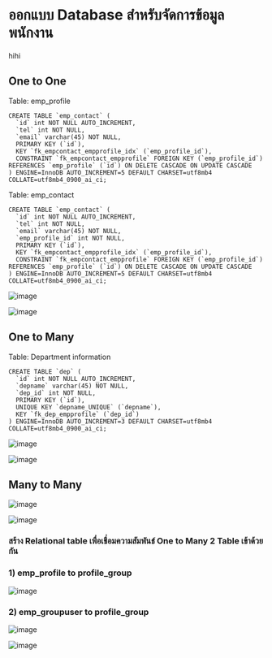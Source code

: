 # ออกแบบ Database สำหรับจัดการข้อมูลพนักงาน #

hihi

## One to One ##
Table: emp_profile
```
CREATE TABLE `emp_contact` (
  `id` int NOT NULL AUTO_INCREMENT,
  `tel` int NOT NULL,
  `email` varchar(45) NOT NULL,
  PRIMARY KEY (`id`),
  KEY `fk_empcontact_empprofile_idx` (`emp_profile_id`),
  CONSTRAINT `fk_empcontact_empprofile` FOREIGN KEY (`emp_profile_id`) REFERENCES `emp_profile` (`id`) ON DELETE CASCADE ON UPDATE CASCADE
) ENGINE=InnoDB AUTO_INCREMENT=5 DEFAULT CHARSET=utf8mb4 COLLATE=utf8mb4_0900_ai_ci;

```

Table: emp_contact
```
CREATE TABLE `emp_contact` (
  `id` int NOT NULL AUTO_INCREMENT,
  `tel` int NOT NULL,
  `email` varchar(45) NOT NULL,
  `emp_profile_id` int NOT NULL,
  PRIMARY KEY (`id`),
  KEY `fk_empcontact_empprofile_idx` (`emp_profile_id`),
  CONSTRAINT `fk_empcontact_empprofile` FOREIGN KEY (`emp_profile_id`) REFERENCES `emp_profile` (`id`) ON DELETE CASCADE ON UPDATE CASCADE
) ENGINE=InnoDB AUTO_INCREMENT=5 DEFAULT CHARSET=utf8mb4 COLLATE=utf8mb4_0900_ai_ci;
```

![image](https://github.com/pying-hathai/Projgit/assets/132686635/0a1fe8b6-d54b-4d4e-855c-1c34d138cf33)

![image](https://github.com/pying-hathai/Projgit/assets/132686635/0d429938-e67e-4f58-b242-e5e3d3d54fb1)

## One to Many ##


Table: Department information
```
CREATE TABLE `dep` (
  `id` int NOT NULL AUTO_INCREMENT,
  `depname` varchar(45) NOT NULL,
  `dep_id` int NOT NULL,
  PRIMARY KEY (`id`),
  UNIQUE KEY `depname_UNIQUE` (`depname`),
  KEY `fk_dep_empprofile` (`dep_id`)
) ENGINE=InnoDB AUTO_INCREMENT=3 DEFAULT CHARSET=utf8mb4 COLLATE=utf8mb4_0900_ai_ci;
```


![image](https://github.com/pying-hathai/Projgit/assets/132686635/b34477d5-b273-4220-9963-ccb15a599658)

![image](https://github.com/pying-hathai/Projgit/assets/132686635/bfbbb7a0-9d0f-4e8c-bd09-507752a2da8b)

## Many to Many ##
![image](https://github.com/pying-hathai/Projgit/assets/132686635/0b820667-9412-4e6d-aaf8-6c0005c48131)

![image](https://github.com/pying-hathai/Projgit/assets/132686635/9aabcda5-c135-41b9-853c-44624dc227bd)

### สร้าง Relational table เพื่อเชื่อมความสัมพันธ์ One to Many 2 Table เข้าด้วยกัน ###
### 1) emp_profile to profile_group ###
![image](https://github.com/pying-hathai/Projgit/assets/132686635/8cff9f0d-00ec-42c4-95bc-85e8b4a78ecb)

### 2) emp_groupuser to profile_group ###

![image](https://github.com/pying-hathai/Projgit/assets/132686635/4ad579e0-00a5-40cc-9806-672771ed2310)

![image](https://github.com/pying-hathai/Projgit/assets/132686635/9aba6da5-a570-4657-bca7-6b48a9f79c3a)





